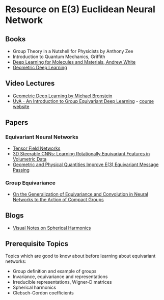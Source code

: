 # Resource on E(3) Euclidean Neural Network

## Books
- Group Theory in a Nutshell for Physicists by Anthony Zee
- Introduction to Quantum Mechanics, Griffith
- [Deep Learning for Molecules and Materials, Andrew White](https://dmol.pub/index.html)
- [Geometric Deep Learning](https://geometricdeeplearning.com/)

## Video Lectures 
- [Geometric Deep Learning by Michael Bronstein](https://www.youtube.com/watch?v=PtA0lg_e5nA)
- [UvA - An Introduction to Group Equivariant Deep Learning](https://www.youtube.com/playlist?list=PL8FnQMH2k7jzPrxqdYufoiYVHim8PyZWd) - [course website](https://uvagedl.github.io/)

## Papers
### Equivariant Neural Networks
- [Tensor Field Networks](https://arxiv.org/abs/1802.08219)
- [3D Steerable CNNs: Learning Rotationally Equivariant Features in Volumetric Data](https://arxiv.org/abs/1807.02547)
- [Geometric and Physical Quantities Improve E(3) Equivariant Message Passing]()

### Group Equivariance
- [On the Generalization of Equivariance and Convolution in Neural Networks to the Action of Compact Groups](http://proceedings.mlr.press/v80/kondor18a/kondor18a.pdf)

## Blogs

- [Visual Notes on Spherical Harmonics](https://irhum.github.io/blog/spharmonics)

## Prerequisite Topics

Topics which are good to know about before learning about equivariant networks:

- Group definition and example of groups
- Invariance, equivariance and representations
- Irreducible representations, Wigner-D matrices
- Spherical harmonics
- Clebsch-Gordon coefficients
